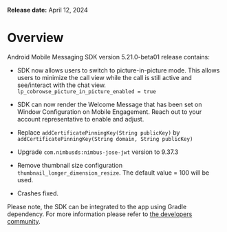 **Release date:** April 12, 2024

# Overview

Android Mobile Messaging SDK version 5.21.0-beta01 release contains:

- SDK now allows users to switch to picture-in-picture mode. This allows users to minimize the call view while the call is still active and see/interact with the chat view.
  `lp_cobrowse_picture_in_picture_enabled = true`

- SDK can now render the Welcome Message that has been set on Window Configuration on Mobile Engagement. Reach out to your account representative to enable and adjust.

- Replace `addCertificatePinningKey(String publicKey)` by `addCertificatePinningKey(String domain, String publicKey)`

- Upgrade `com.nimbusds:nimbus-jose-jwt` version to 9.37.3

- Remove thumbnail size configuration `thumbnail_longer_dimension_resize`. The default value = 100 will be used.

- Crashes fixed.

Please note, the SDK can be integrated to the app using Gradle dependency. For more information please refer to [the developers community](https://developers.liveperson.com/android-quickstart.html).
